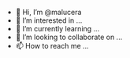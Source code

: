 - 👋 Hi, I’m @malucera
- 👀 I’m interested in ...
- 🌱 I’m currently learning ...
- 💞️ I’m looking to collaborate on ...
- 📫 How to reach me ...

<!---
malucera/malucera is a ✨ special ✨ repository because its `README.md` (this file) appears on your GitHub profile.
You can click the Preview link to take a look at your changes.
--->
